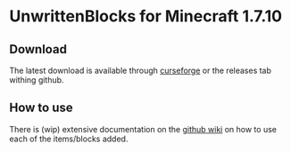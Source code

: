 # UnwrittenBlocks for Minecraft 1.7.10

## Download
The latest download is available through [curseforge](http://minecraft.curseforge.com/mc-mods/unwrittenblocks/) or the releases tab withing github.

## How to use
There is (wip) extensive documentation on the [github wiki](https://github.com/unwrittenfun/UnwrittenBlocks/wiki) on how to use each of the items/blocks added.


